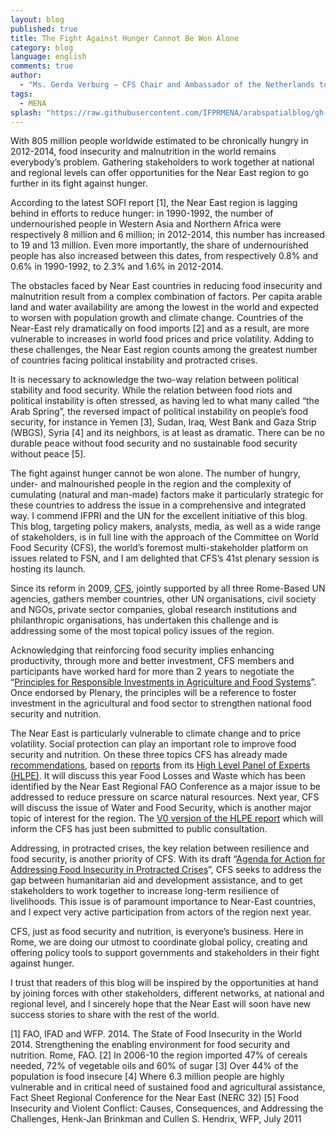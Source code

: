 ```yaml
---
layout: blog
published: true
title: The Fight Against Hunger Cannot Be Won Alone
category: blog
language: english
comments: true
author: 
  - "Ms. Gerda Verburg — CFS Chair and Ambassador of the Netherlands to the UN’s Rome-based Agencies"
tags: 
  - MENA
splash: "https://raw.githubusercontent.com/IFPRMENA/arabspatialblog/gh-pages/img/blog/Verburg.jpg"
---
```


With 805 million people worldwide estimated to be chronically hungry in 2012-2014, food insecurity and malnutrition in the world remains everybody’s problem. Gathering stakeholders to work together at national and regional levels can offer opportunities for the Near East region to go further in its fight against hunger.

<!-- more -->

According to the latest SOFI report [1], the Near East region is lagging behind in efforts to reduce hunger: in 1990-1992, the number of undernourished people in Western Asia and Northern Africa were respectively 8 million and 6 million; in 2012-2014, this number has increased to 19 and 13 million. Even more importantly, the share of undernourished people has also increased between this dates, from respectively 0.8% and 0.6% in 1990-1992, to 2.3% and 1.6% in 2012-2014.
 
The obstacles faced by Near East countries in reducing food insecurity and malnutrition result from a complex combination of factors. Per capita arable land and water availability are among the lowest in the world and expected to worsen with population growth and climate change. Countries of the Near-East rely dramatically on food imports [2] and as a result, are more vulnerable to increases in world food prices and price volatility. Adding to these challenges, the Near East region counts among the greatest number of countries facing political instability and protracted crises.

It is necessary to acknowledge the two-way relation between political stability and food security. While the relation between food riots and political instability is often stressed, as having led to what many called “the Arab Spring”, the reversed impact of political instability on people’s food security, for instance in Yemen [3], Sudan, Iraq, West Bank and Gaza Strip (WBGS), Syria [4] and its neighbors, is at least as dramatic. There can be no durable peace without food security and no sustainable food security without peace [5].

The fight against hunger cannot be won alone. The number of hungry, under- and malnourished people in the region and the complexity of cumulating (natural and man-made) factors make it particularly strategic for these countries to address the issue in a comprehensive and integrated way. I commend IFPRI and the UN for the excellent initiative of this blog. This blog, targeting policy makers, analysts, media, as well as a wide range of stakeholders, is in full line with the approach of the Committee on World Food Security (CFS), the world’s foremost multi-stakeholder platform on issues related to FSN, and I am delighted that CFS’s 41st plenary session is hosting its launch. 

Since its reform in 2009, [CFS](http://www.fao.org/cfs/cfs-home/ar/), jointly supported by all three Rome-Based UN agencies, gathers member countries, other UN organisations, civil society and NGOs, private sector companies, global research institutions and philanthropic organisations, has undertaken this challenge and is addressing some of the most topical policy issues of the region.

Acknowledging that reinforcing food security implies enhancing productivity, through more and better investment, CFS members and participants have worked hard for more than 2 years to negotiate the “[Principles for Responsible Investments in Agriculture and Food Systems](http://www.fao.org/cfs/cfs-home/resaginv/ar/)”. Once endorsed by Plenary, the principles will be a reference to foster investment in the agricultural and food sector to strengthen national food security and nutrition.

The Near East is particularly vulnerable to climate change and to price volatility. Social protection can play an important role to improve food security and nutrition. On these three topics CFS has already made [recommendations](http://www.fao.org/cfs/cfs-home/downloads/ar/), based on [reports](http://www.fao.org/cfs/cfs-hlpe/reports/ar/) from its [High Level Panel of Experts (HLPE)](http://www.fao.org/cfs/cfs-hlpe/ar/). It will discuss this year Food Losses and Waste which has been identified by the Near East Regional FAO Conference as a major issue to be addressed to reduce pressure on scarce natural resources. Next year, CFS will discuss the issue of Water and Food Security, which is another major topic of interest for the region. The [V0 version of the HLPE report](http://www.fao.org/cfs/cfs-hlpe/ar/) which will inform the CFS has just been submitted to public consultation. 

Addressing, in protracted crises, the key relation between resilience and food security, is another priority of CFS. With its draft “[Agenda for Action for Addressing Food Insecurity in Protracted Crises](http://www.fao.org/cfs/cfs-home/cfs-fipc/ar/)”, CFS seeks to address the gap between humanitarian aid and development assistance, and to get stakeholders to work together to increase long-term resilience of livelihoods. This issue is of paramount importance to Near-East countries, and I expect very active participation from actors of the region next year.

CFS, just as food security and nutrition, is everyone’s business. Here in Rome, we are doing our utmost to coordinate global policy, creating and offering policy tools to support governments and stakeholders in their fight against hunger. 

I trust that readers of this blog will be inspired by the opportunities at hand by joining forces with other stakeholders, different networks, at national and regional level, and I sincerely hope that the Near East will soon have new success stories to share with the rest of the world.

[1] FAO, IFAD and WFP. 2014. The State of Food Insecurity in the World 2014. Strengthening the enabling environment for food security and nutrition. Rome, FAO.
[2] In 2006-10 the region imported 47% of cereals needed, 72% of vegetable oils and 60% of sugar
[3] Over 44% of the population is food insecure
[4] Where 6.3 million people are highly vulnerable and in critical need of sustained food and agricultural assistance, Fact Sheet Regional Conference for the Near East (NERC 32)
[5] Food Insecurity and Violent Conflict: Causes, Consequences, and Addressing the Challenges, Henk-Jan Brinkman and Cullen S. Hendrix, WFP, July 2011

